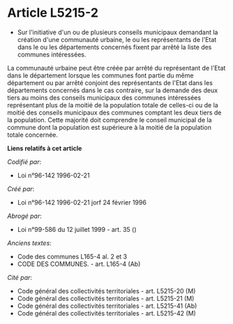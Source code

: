 # Article L5215-2

- Sur l'initiative d'un ou de plusieurs conseils municipaux demandant la création d'une communauté urbaine, le ou les
représentants de l'Etat dans le ou les départements concernés fixent par arrêté la liste des communes intéressées.

La communauté urbaine peut être créée par arrêté du représentant de l'Etat dans le département lorsque les communes font
partie du même département ou par arrêté conjoint des représentants de l'Etat dans les départements concernés dans le cas
contraire, sur la demande des deux tiers au moins des conseils municipaux des communes intéressées représentant plus de la
moitié de la population totale de celles-ci ou de la moitié des conseils municipaux des communes comptant les deux tiers de
la population. Cette majorité doit comprendre le conseil municipal de la commune dont la population est supérieure à la
moitié de la population totale concernée.

**Liens relatifs à cet article**

_Codifié par_:

  - Loi n°96-142 1996-02-21

_Créé par_:

  - Loi n°96-142 1996-02-21 jorf 24 février 1996

_Abrogé par_:

  - Loi n°99-586 du 12 juillet 1999 - art. 35 ()

_Anciens textes_:

  - Code des communes L165-4 al. 2 et 3
  - CODE DES COMMUNES. - art. L165-4 (Ab)

_Cité par_:

  - Code général des collectivités territoriales - art. L5215-20 (M)
  - Code général des collectivités territoriales - art. L5215-21 (M)
  - Code général des collectivités territoriales - art. L5215-41 (Ab)
  - Code général des collectivités territoriales - art. L5215-42 (M)
